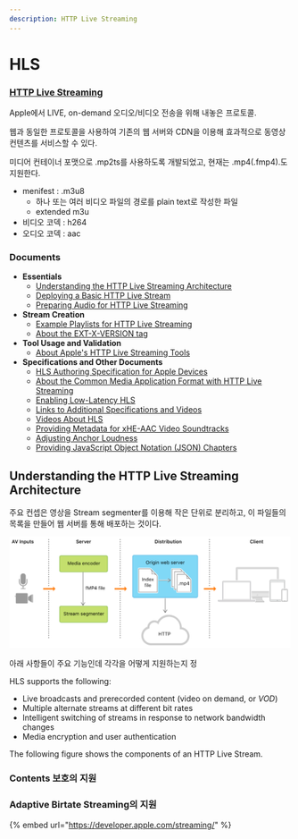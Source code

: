 ```yaml
---
description: HTTP Live Streaming
---
```


# HLS

### [HTTP Live Streaming](https://developer.apple.com/streaming/)

Apple에서 LIVE, on-demand 오디오/비디오 전송을 위해 내놓은 프로토콜.

웹과 동일한 프로토콜을 사용하여 기존의 웹 서버와 CDN을 이용해 효과적으로 동영상 컨텐츠를 서비스할 수 있다.

미디어 컨테이너 포맷으로 .mp2ts를 사용하도록 개발되었고, 현재는 .mp4\(.fmp4\).도 지원한다.

* menifest : .m3u8
  * 하나 또는 여러 비디오 파일의 경로를 plain text로 작성한 파일
  * extended m3u
* 비디오 코덱 : h264
* 오디오 코덱 : aac



### Documents

* **Essentials**
  *  [Understanding the HTTP Live Streaming Architecture](https://developer.apple.com/documentation/http_live_streaming/understanding_the_http_live_streaming_architecture)
  *  [Deploying a Basic HTTP Live Stream](https://developer.apple.com/documentation/http_live_streaming/deploying_a_basic_http_live_stream)
  *  [Preparing Audio for HTTP Live Streaming](https://developer.apple.com/documentation/http_live_streaming/preparing_audio_for_http_live_streaming)
* **Stream Creation**
  *  [Example Playlists for HTTP Live Streaming](https://developer.apple.com/documentation/http_live_streaming/example_playlists_for_http_live_streaming)
  *  [About the EXT-X-VERSION tag](https://developer.apple.com/documentation/http_live_streaming/about_the_ext-x-version_tag)
* **Tool Usage and Validation**
  *  [About Apple's HTTP Live Streaming Tools](https://developer.apple.com/documentation/http_live_streaming/about_apple_s_http_live_streaming_tools)
* **Specifications and Other Documents**
  *  [HLS Authoring Specification for Apple Devices](https://developer.apple.com/documentation/http_live_streaming/hls_authoring_specification_for_apple_devices)
  *  [About the Common Media Application Format with HTTP Live Streaming](https://developer.apple.com/documentation/http_live_streaming/about_the_common_media_application_format_with_http_live_streaming)
  *  [Enabling Low-Latency HLS](https://developer.apple.com/documentation/http_live_streaming/enabling_low-latency_hls)
  *  [Links to Additional Specifications and Videos](https://developer.apple.com/documentation/http_live_streaming/links_to_additional_specifications_and_videos)
  *  [Videos About HLS](https://developer.apple.com/documentation/http_live_streaming/videos_about_hls)
  *  [Providing Metadata for xHE-AAC Video Soundtracks](https://developer.apple.com/documentation/http_live_streaming/providing_metadata_for_xhe-aac_video_soundtracks)
  *  [Adjusting Anchor Loudness](https://developer.apple.com/documentation/http_live_streaming/adjusting_anchor_loudness)
  *  [Providing JavaScript Object Notation \(JSON\) Chapters](https://developer.apple.com/documentation/http_live_streaming/providing_javascript_object_notation_json_chapters)

## Understanding the HTTP Live Streaming Architecture

주요 컨셉은 영상을 Stream segmenter를 이용해 작은 단위로 분리하고, 이 파일들의 목록을 만들어 웹 서버를 통해 배포하는 것이다.

![components of an HTTP Live Stream](../../../.gitbook/assets/image%20%2885%29.png)









아래 사항들이 주요 기능인데 각각을 어떻게 지원하는지 정

HLS supports the following:

* Live broadcasts and prerecorded content \(video on demand, or _VOD_\)
* Multiple alternate streams at different bit rates
* Intelligent switching of streams in response to network bandwidth changes
* Media encryption and user authentication

The following figure shows the components of an HTTP Live Stream.



### Contents 보호의 지원





### Adaptive Birtate Streaming의 지원





{% embed url="https://developer.apple.com/streaming/" %}





